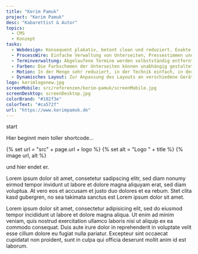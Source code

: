 ```yaml
--- 
title: "Kerim Pamuk"
project: "Kerim Pamuk"
desc: "Kabarettist & Autor"
topics: 
  - CMS
  - Konzept
tasks:
  - Webdesign: Konsequent plakativ, betont clean und reduziert. Exakte fluide Anpassung an alle Bildschirmformate.
  - ProcessWire: Einfache Verwaltung von Unterseiten, Pressestimmen und Terminen. Buchtitel und Programmplakate können mit wenigen Klicks hinzugefügt werden. Die bündige Ausrichtung eines neuen Titels auf der Startseite erfolgt automatisch.
  - Terminverwaltung: Abgelaufene Termine werden selbstständig entfernt.
  - Farben: Die Farbschemen der Unterseiten können unabhängig gestaltet werden und verleihen jeder Seite einen individuellen und prägnanten Look, passend zum Titelbild.
  - Motion: In der Menge sehr reduziert, in der Technik einfach, in der Wirkung aber um so treffender. Ziel der Bewegungsgestaltung in diesem Projekt war die Unterstreichung des plakativen und dynamischen Charakters des Internetauftritts mit einfachsten Mitteln.
  - Dynamisches Layout: Zur Anpassung des Layouts an verschiedene Geräte und Auflösungen wird die Responsiveness durch Kombination liquider und adaptiver Methoden bewirkt. Bis zum Erreichen des nächsten Umbruchpunktes kann die Website stufenlos skaliert werden. Dann springt das Layout um und und verhällt sich wieder flüssig.
logo: kerimlogonew.jpg
screenMobile: src/referenzen/kerim-pamuk/screenMobile.jpg
screenDesktop: screenDesktop.jpg
colorBrand: "#182f3e"
colorText: "#ca572f"
url: "https://www.kerimpamuk.de"
--- 
```


start
<!-- {% image "src/referenzen/kerim-pamuk/screenMobile.jpg", "alt" %} -->
Hier beginnt mein toller shortcode...

{% set url = "src" + page.url + logo %}
{% set alt = "Logo " + title %}
{% image url, alt %}

und hier endet er.


Lorem ipsum dolor sit amet, consetetur sadipscing elitr, sed diam nonumy eirmod tempor invidunt ut labore et dolore magna aliquyam erat, sed diam voluptua. At vero eos et accusam et justo duo dolores et ea rebum. Stet clita kasd gubergren, no sea takimata sanctus est Lorem ipsum dolor sit amet.

Lorem ipsum dolor sit amet, consectetur adipisicing elit, sed do eiusmod tempor incididunt ut labore et dolore magna aliqua. Ut enim ad minim veniam, quis nostrud exercitation ullamco laboris nisi ut aliquip ex ea commodo consequat. Duis aute irure dolor in reprehenderit in voluptate velit esse cillum dolore eu fugiat nulla pariatur. Excepteur sint occaecat cupidatat non proident, sunt in culpa qui officia deserunt mollit anim id est laborum.
